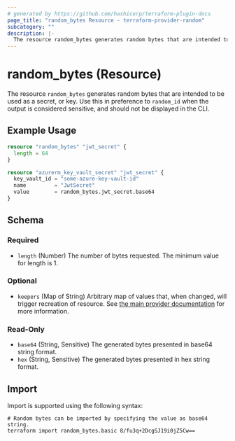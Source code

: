 ```yaml
---
# generated by https://github.com/hashicorp/terraform-plugin-docs
page_title: "random_bytes Resource - terraform-provider-random"
subcategory: ""
description: |-
  The resource random_bytes generates random bytes that are intended to be used as a secret, or key. Use this in preference to random_id when the output is considered sensitive, and should not be displayed in the CLI.
---
```


# random_bytes (Resource)

The resource `random_bytes` generates random bytes that are intended to be used as a secret, or key. Use this in preference to `random_id` when the output is considered sensitive, and should not be displayed in the CLI.

## Example Usage

```terraform
resource "random_bytes" "jwt_secret" {
  length = 64
}

resource "azurerm_key_vault_secret" "jwt_secret" {
  key_vault_id = "some-azure-key-vault-id"
  name         = "JwtSecret"
  value        = random_bytes.jwt_secret.base64
}
```

<!-- schema generated by tfplugindocs -->
## Schema

### Required

- `length` (Number) The number of bytes requested. The minimum value for length is 1.

### Optional

- `keepers` (Map of String) Arbitrary map of values that, when changed, will trigger recreation of resource. See [the main provider documentation](../index.html) for more information.

### Read-Only

- `base64` (String, Sensitive) The generated bytes presented in base64 string format.
- `hex` (String, Sensitive) The generated bytes presented in hex string format.

## Import

Import is supported using the following syntax:

```shell
# Random bytes can be imported by specifying the value as base64 string.
terraform import random_bytes.basic 8/fu3q+2DcgSJ19i0jZ5Cw==
```
